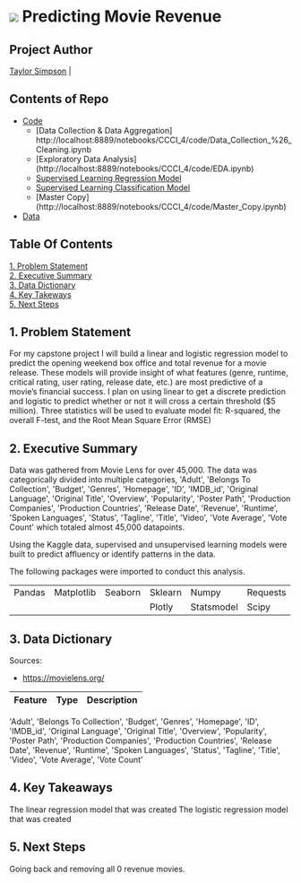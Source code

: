 # ![](https://ga-dash.s3.amazonaws.com/production/assets/logo-9f88ae6c9c3871690e33280fcf557f33.png) Predicting Movie Revenue

## Project Author
 [Taylor Simpson](https://github.com/taylorjsimpson) |

## Contents of Repo

<!--ts-->
* [Code](http://localhost:8889/tree/CCCI_4/code)
  * [Data Collection & Data Aggregation]
  http://localhost:8889/notebooks/CCCI_4/code/Data_Collection_%26_Cleaning.ipynb
  * [Exploratory Data Analysis]
  (http://localhost:8889/notebooks/CCCI_4/code/EDA.ipynb)
  * [Supervised Learning Regression Model](http://localhost:8889/notebooks/CCCI_4/code/Supervised_Learning_Regression_Models.ipynb)
  * [Supervised Learning Classification Model](http://localhost:8889/notebooks/CCCI_4/code/Supervised_Learning_Classification_Model.ipynb)
  * [Master Copy]
  (http://localhost:8889/notebooks/CCCI_4/code/Master_Copy.ipynb)
* [Data](https://git.generalassemb.ly/cobkenney/Project_5/tree/master/data)
<!--te-->

## Table Of Contents
[1. Problem Statement](#1.-Problem-Statement)<br>
[2. Executive Summary](#2.-Tools-&-Methodology)<br>
[3. Data Dictionary](#3.-Data-Dictionary)<br>
[4. Key Takeways](#4.-Key-Takeaways)<br>
[5. Next Steps](#5.-Next-Steps)<br>

## 1. Problem Statement

For my capstone project I will build a linear and logistic regression model to predict the opening weekend box office and total revenue for a movie release. These models will provide insight of what features (genre, runtime, critical rating, user rating, release date, etc.) are most predictive of a movie’s financial success. I plan on using linear to get a discrete prediction and logistic to predict whether or not it will cross a certain threshold ($5 million). Three statistics will be used to evaluate model fit: R-squared, the overall F-test, and the Root Mean Square Error (RMSE)


## 2. Executive Summary

Data was gathered from Movie Lens for over 45,000. The data was categorically divided into multiple categories, 
       'Adult', 'Belongs To Collection', 'Budget', 'Genres', 'Homepage', 'ID',
       'IMDB_id', 'Original Language', 'Original Title', 'Overview',
       'Popularity', 'Poster Path', 'Production Companies',
       'Production Countries', 'Release Date', 'Revenue', 'Runtime',
       'Spoken Languages', 'Status', 'Tagline', 'Title', 'Video',
       'Vote Average', 'Vote Count' which totaled almost 45,000 datapoints.  

Using the Kaggle data, supervised and unsupervised learning models were built to predict affluency or identify patterns in the data.



The following packages were imported to conduct this analysis.

|                |            |         |         |            |          |
|----------------|------------|---------|---------|------------|----------|
| Pandas         | Matplotlib | Seaborn | Sklearn | Numpy      | Requests |
|                |            |         | Plotly  | Statsmodel | Scipy    |


## 3. Data Dictionary

Sources:
* https://movielens.org/


|Feature|Type|Description|
|---|---|---|
'Adult', 'Belongs To Collection', 'Budget', 'Genres', 'Homepage', 'ID',
       'IMDB_id', 'Original Language', 'Original Title', 'Overview',
       'Popularity', 'Poster Path', 'Production Companies',
       'Production Countries', 'Release Date', 'Revenue', 'Runtime',
       'Spoken Languages', 'Status', 'Tagline', 'Title', 'Video',
       'Vote Average', 'Vote Count'

## 4. Key Takeaways

The linear regression model that was created
The logistic regression model that was created

## 5. Next Steps

Going back and removing all 0 revenue movies.   
